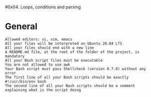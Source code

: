 #0x04. Loops, conditions and parsing


#	General
	Allowed editors: vi, vim, emacs
	All your files will be interpreted on Ubuntu 20.04 LTS
	All your files should end with a new line
	A README.md file, at the root of the folder of the project, is mandatory
	All your Bash script files must be executable
	You are not allowed to use awk
	Your Bash script must pass Shellcheck (version 0.7.0) without any error
	The first line of all your Bash scripts should be exactly #!/usr/bin/env bash
	The second line of all your Bash scripts should be a comment explaining what is the script doing
